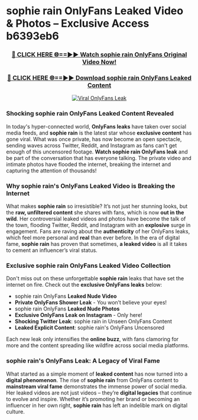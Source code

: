 # sophie rain OnlyFans Leaked Video & Photos – Exclusive Access b6393eb6

<div align="center">

### [🔴 CLICK HERE 🌐==►► Watch sophie rain OnlyFans Original Video Now!](https://aff.leakpic.com/?utm_medium=9dac6e3e92780789e695eb65dc45befdb20081c8&utm_campaign=Link_for_leakpic_com_b6393eb6)

### [🔴 CLICK HERE 🌐==►► Download sophie rain OnlyFans Leaked Content](https://aff.leakpic.com/?utm_medium=9dac6e3e92780789e695eb65dc45befdb20081c8&utm_campaign=Link_for_leakpic_com_b6393eb6)

[![Viral OnlyFans Leak](https://i.ibb.co.com/xMMVF88/686577567.gif)](https://aff.leakpic.com/?utm_medium=9dac6e3e92780789e695eb65dc45befdb20081c8&utm_campaign=Link_for_leakpic_com_b6393eb6)

</div>

### Shocking sophie rain OnlyFans Leaked Content Revealed
In today's hyper-connected world, **OnlyFans leaks** have taken over social media feeds, and **sophie rain** is the latest star whose **exclusive content** has gone viral. What was once private, has now become an open spectacle, sending waves across Twitter, Reddit, and Instagram as fans can't get enough of this uncensored footage. 
**Watch sophie rain OnlyFans leak** and be part of the conversation that has everyone talking. The private video and intimate photos have flooded the internet, breaking the internet and capturing the attention of thousands!

### Why sophie rain's OnlyFans Leaked Video is Breaking the Internet
What makes **sophie rain** so irresistible? It’s not just her stunning looks, but the **raw, unfiltered content** she shares with fans, which is now **out in the wild**. Her controversial leaked videos and photos have become the talk of the town, flooding Twitter, Reddit, and Instagram with an **explosive** surge in engagement. 
Fans are raving about the **authenticity** of her OnlyFans leaks, which feel more personal and **real** than ever before. In the era of digital fame, **sophie rain** has proven that sometimes, **a leaked video** is all it takes to cement an influencer’s viral status.

### Exclusive sophie rain OnlyFans Leaked Video Collection
Don't miss out on these unforgettable **sophie rain** leaks that have set the internet on fire. Check out the **exclusive OnlyFans leaks** below:

- sophie rain OnlyFans **Leaked Nude Video**
- **Private OnlyFans Shower Leak** - You won’t believe your eyes!
- sophie rain OnlyFans **Leaked Nude Photos**
- **Exclusive OnlyFans Leak on Instagram** - Only here!
- **Shocking Twitter Leak**: sophie rain in Unseen OnlyFans Content
- **Leaked Explicit Content**: sophie rain's OnlyFans Uncensored

Each new leak only intensifies the **online buzz**, with fans clamoring for more and the content spreading like wildfire across social media platforms.

### sophie rain's OnlyFans Leak: A Legacy of Viral Fame
What started as a simple moment of **leaked content** has now turned into a **digital phenomenon**. The rise of **sophie rain** from OnlyFans content to **mainstream viral fame** demonstrates the immense power of social media. 
Her leaked videos are not just videos – they’re **digital legacies** that continue to evolve and inspire. Whether it’s promoting her brand or becoming an influencer in her own right, **sophie rain** has left an indelible mark on digital culture.
